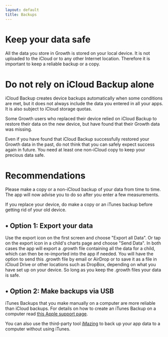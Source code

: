 ```yaml
---
layout: default
title: Backups
---
```


# Keep your data safe

All the data you store in Growth is stored on your local device. It is not uploaded to the iCloud or to any other Internet location. Therefore it is important to keep a reliable backup or a copy.

# Do not rely on iCloud Backup alone

iCloud Backup creates device backups automatically when some conditions are met, but it does not always include the data you entered in all your apps. It is also subject to iCloud storage quotas.


Some Growth users who replaced their device relied on iCloud Backup to restore their data on the new device, but have found that their Growth data was missing.

Even if you have found that iCloud Backup successfully restored your Growth data in the past, do not think that you can safely expect success again in future. You need at least one non-iCloud copy to keep your precious data safe.

# Recommendations

Please make a copy or a non-iCloud backup of your data from time to time. The app will now advise you to do so after you enter a few measurements.

If you replace your device, do make a copy or an iTunes backup before getting rid of your old device.

## • Option 1: Export your data

Use the export icon on the first screen and choose "Export all Data". Or tap on the export icon in a child's charts page and choose "Send Data". In both cases the app will export a .growth file containing all the data for a child, which can then be re-imported into the app if needed. You will have the option to send this .growth file by email or AirDrop or to save it as a file in iCloud Drive or other locations such as DropBox, depending on what you have set up on your device. So long as you keep the .growth files your data is safe.

## • Option 2: Make backups via USB

iTunes Backups that you make manually on a computer are more reliable than iCloud backups. For details on how to create an iTunes Backup on a computer read [this Apple support page](https://support.apple.com/en-ie/HT201269#itunes).

You can also use the third-party tool [iMazing](https://imazing.com) to back up your app data to a computer without using iTunes.
